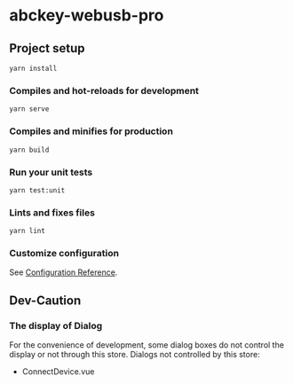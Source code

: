 # abckey-webusb-pro

## Project setup
```
yarn install
```

### Compiles and hot-reloads for development
```
yarn serve
```

### Compiles and minifies for production
```
yarn build
```

### Run your unit tests
```
yarn test:unit
```

### Lints and fixes files
```
yarn lint
```

### Customize configuration
See [Configuration Reference](https://cli.vuejs.org/config/).

## Dev-Caution
### The display of Dialog
For the convenience of development, some dialog boxes do not control the display or not through this store. Dialogs not controlled by this store: 
- ConnectDevice.vue